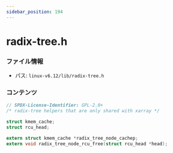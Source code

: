 ```yaml
---
sidebar_position: 194
---
```

# radix-tree.h

### ファイル情報

- パス: `linux-v6.12/lib/radix-tree.h`

### コンテンツ

```h
// SPDX-License-Identifier: GPL-2.0+
/* radix-tree helpers that are only shared with xarray */

struct kmem_cache;
struct rcu_head;

extern struct kmem_cache *radix_tree_node_cachep;
extern void radix_tree_node_rcu_free(struct rcu_head *head);

```
